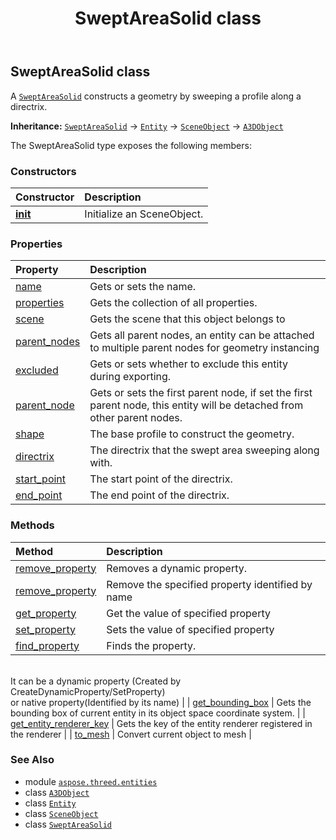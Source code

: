 ﻿---
title: SweptAreaSolid class
second_title: Aspose.3D for Python via .NET API References
description: 
type: docs
weight: 350
url: /python-net/aspose.threed.entities/sweptareasolid/
is_root: false
---

## SweptAreaSolid class

A [`SweptAreaSolid`](/3d/python-net/aspose.threed.entities/sweptareasolid) constructs a geometry by sweeping a profile along a directrix.



**Inheritance:** [`SweptAreaSolid`](/3d/python-net/aspose.threed.entities/sweptareasolid) → 
[`Entity`](/3d/python-net/aspose.threed/entity) → 
[`SceneObject`](/3d/python-net/aspose.threed/sceneobject) → 
[`A3DObject`](/3d/python-net/aspose.threed/a3dobject)



The SweptAreaSolid type exposes the following members:

### Constructors
| Constructor | Description |
| :- | :- |
| [__init__](/3d/python-net/aspose.threed.entities/sweptareasolid/__init__/#) | Initialize an SceneObject. |


### Properties
| Property | Description |
| :- | :- |
| [name](/3d/python-net/aspose.threed.entities/sweptareasolid/name) | Gets or sets the name. |
| [properties](/3d/python-net/aspose.threed.entities/sweptareasolid/properties) | Gets the collection of all properties. |
| [scene](/3d/python-net/aspose.threed.entities/sweptareasolid/scene) | Gets the scene that this object belongs to |
| [parent_nodes](/3d/python-net/aspose.threed.entities/sweptareasolid/parent_nodes) | Gets all parent nodes, an entity can be attached to multiple parent nodes for geometry instancing |
| [excluded](/3d/python-net/aspose.threed.entities/sweptareasolid/excluded) | Gets or sets whether to exclude this entity during exporting. |
| [parent_node](/3d/python-net/aspose.threed.entities/sweptareasolid/parent_node) | Gets or sets the first parent node, if set the first parent node, this entity will be detached from other parent nodes. |
| [shape](/3d/python-net/aspose.threed.entities/sweptareasolid/shape) | The base profile to construct the geometry. |
| [directrix](/3d/python-net/aspose.threed.entities/sweptareasolid/directrix) | The directrix that the swept area sweeping along with. |
| [start_point](/3d/python-net/aspose.threed.entities/sweptareasolid/start_point) | The start point of the directrix. |
| [end_point](/3d/python-net/aspose.threed.entities/sweptareasolid/end_point) | The end point of the directrix. |


### Methods
| Method | Description |
| :- | :- |
| [remove_property](/3d/python-net/aspose.threed.entities/sweptareasolid/remove_property/#aspose.threed.Property) | Removes a dynamic property. |
| [remove_property](/3d/python-net/aspose.threed.entities/sweptareasolid/remove_property/#str) | Remove the specified property identified by name |
| [get_property](/3d/python-net/aspose.threed.entities/sweptareasolid/get_property/#str) | Get the value of specified property |
| [set_property](/3d/python-net/aspose.threed.entities/sweptareasolid/set_property/#str-any) | Sets the value of specified property |
| [find_property](/3d/python-net/aspose.threed.entities/sweptareasolid/find_property/#str) | Finds the property.<br/>It can be a dynamic property (Created by CreateDynamicProperty/SetProperty) <br/>or native property(Identified by its name) |
| [get_bounding_box](/3d/python-net/aspose.threed.entities/sweptareasolid/get_bounding_box/#) | Gets the bounding box of current entity in its object space coordinate system. |
| [get_entity_renderer_key](/3d/python-net/aspose.threed.entities/sweptareasolid/get_entity_renderer_key/#) | Gets the key of the entity renderer registered in the renderer |
| [to_mesh](/3d/python-net/aspose.threed.entities/sweptareasolid/to_mesh/#) | Convert current object to mesh |



### See Also
* module [`aspose.threed.entities`](..)
* class [`A3DObject`](/3d/python-net/aspose.threed/a3dobject)
* class [`Entity`](/3d/python-net/aspose.threed/entity)
* class [`SceneObject`](/3d/python-net/aspose.threed/sceneobject)
* class [`SweptAreaSolid`](/3d/python-net/aspose.threed.entities/sweptareasolid)
